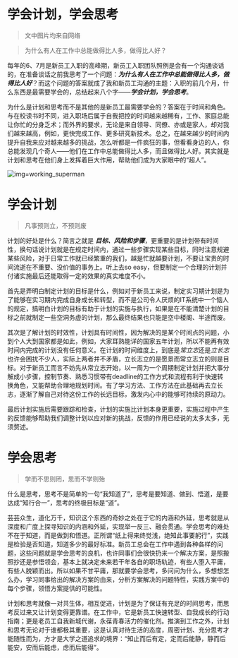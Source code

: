 学会计划，学会思考
================

>文中图片均来自网络

>为什么有人在工作中总能做得比人多，做得比人好？

每年的6、7月是新员工入职的高峰期，新员工入职团队照例是会有一个沟通谈话的，在准备谈话之前我思考了一个问题：***为什么有人在工作中总能做得比人多，做得比人好***？而这个问题的答案就成了我和新员工沟通的主题：入职的前几个月，什么东西是最需要学会的，总结起来八个字——***学会计划，学会思考***。

为什么是计划和思考而不是其他的是新员工最需要学会的？答案在于时间和角色。与在校读书时不同，进入职场后属于自我把控的时间越来越稀有，工作、家庭总能让你忙的分身乏术；而外界的要求，无论是来自领导、同僚、亦或是家人，却对我们越来越高，例如，更快完成工作、更多研究新技术。总之，在越来越少的时间内提升自我来应对越来越多的挑战，怎么听都是一件疯狂的事，但看看身边的人，你总能发现几个奇人——他们在工作中总能做得比人多，而且做得比人好。其实就是计划和思考在他们身上发挥着巨大作用，帮助他们成为大家眼中的“超人”。

![img=working_superman](http://tse4.mm.bing.net/th?id=OIP.z7GDvLi3SIXczDE_rS132gEsDh&pid=15.1)

# 学会计划

>凡事预则立，不预则废

计划的好处是什么？简言之就是 ***目标、风险和步骤***，更重要的是计划带有时间性，换句话说计划就是在规定时间内，通过一些步骤实现某些目标，同时注意规避某些风险，对于日常工作就已经繁重的我们，越是忙就越要计划，不要让宝贵的时间流逝在不重要、没价值的事务上。听上去so easy，但要制定一个合理的计划并付诸实施最后还能取得一定的效果的真实难度不小。

首先是弄明白制定计划的目标是什么，例如对于新员工来说，制定实习期计划是为了能够在实习期内完成自身成长和转型，而不是公司令人厌烦的IT系统中一个恼人的规定，搞明白计划的目标有助于计划的实施与执行，如果是在不能清楚计划的目标之前就制定一些空洞务虚的计划，那么最终结果也只能是空中楼阁、半途而废。

其次是了解计划的时效性，计划具有时间性，因为解决的是某个时间点的问题，小到个人大到国家都是如此，例如，大家耳熟能详的国家五年计划，所以不能再有效时间内完成的计划没有任何意义。在计划的时间维度上，到底是*常立志*还是*立长志*也许会困扰不少人，实际上两者并不矛盾，立长志立的是愿景而常立志立的则是目标。对于新员工而言不妨先从常立志开始，以一周为一个周期制定计划并把大事分解成小步骤，控制节奏、熟悉习惯带有deadline的工作方式和流程有利于快速转换角色，又能帮助合理地规划时间。有了学习方法、工作方法在此基础再去立长志，逐渐了解自己对待这份工作的长远目标，激发内心中的能够可持续的原动力。

最后计划实施后需要跟踪和检查，计划的实施比计划本身更重要，实施过程中产生的反馈能够帮助我们调整计划以应对新的挑战，反馈的作用已经说的太多太多，无须赘述。


# 学会思考

>学而不思则罔，思而不学则殆

什么是思考，思考不是简单的一句“我知道了”，思考是要知道、做到、悟道，是要达成“知行合一”，思考的终极目标是“道”。

芸芸众生，道化万千，知识这个东西的奇妙之处在于它的内涵和外延，思考就是从深度和广度上探寻知识的内涵和外延，实现举一反三、融会贯通。学会思考的难处不在于知道，而是做到和悟道。正所谓“纸上得来终觉浅，绝知此事要躬行”，实践是检验是否知道，知道多少的最好标准。新员工总会在工作中遇到各种各样的问题，这些问题就是学会思考的良机，也许同事们会很快扔来一个解决方案，是照搬照抄还是参悟领会，基本上就决定未来若干年各自的职场轨迹，有些人堕入平庸，有些人脱颖而出。所以如果不甘平庸，那就要学会思考，多问问为什么，多想想怎么办，学习同事给出的解决方案的由来，分析方案解决的问题特性，实践方案中的每个步骤，领悟方案提供的可能性。

计划和思考就像一对共生体，相互促进，计划是为了保证有充足的时间思考，而思考反过来又让计划变得更靠谱。在工作中，它是新员工快速转型、自我成长的行动指南；更是老员工自我新城代谢，永葆青春活力的催化剂。推演到工作之外，计划和思考无论对于谁都极其重要，这是认真对待生活的态度，周密计划、充分思考才能随性而为，方才是大学之道追求的境界：“知止而后有定，定而后能静，静而后能安，安而后能虑，虑而后能得”。
